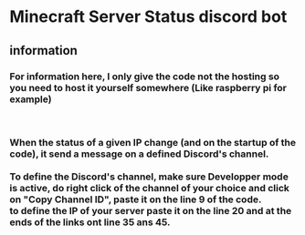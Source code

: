 # Minecraft Server Status discord bot

<h2>information</h2>
<h3>For information here, I only give the code not the hosting so you need to host it yourself somewhere (Like raspberry pi for example)</h3>
<br>
<h3>
 When the status of a given IP change (and on the startup of the code), it send a message on a defined Discord's channel.
 <br/>
 <br>
 To define the Discord's channel, make sure Developper mode is active, do right click of the channel of your choice and click on "Copy Channel ID", paste it on the line 9 of the code.
 <br/>
 to define the IP of your server paste it on the line 20 and at the ends of the links ont line 35 ans 45.
</h3>